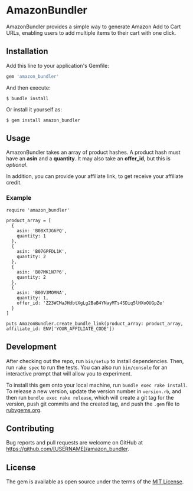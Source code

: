 # AmazonBundler
AmazonBundler provides a simple way to generate Amazon Add to Cart URLs, enabling users to add multiple items to their cart with one click.

## Installation
Add this line to your application's Gemfile:

```ruby
gem 'amazon_bundler'
```

And then execute:

    $ bundle install

Or install it yourself as:

    $ gem install amazon_bundler

## Usage
AmazonBundler takes an array of product hashes. A product hash must have an **asin** and a **quantity**. It may also take an **offer_id**, but this is *optional*.

In addition, you can provide your affiliate link, to get receive your affiliate credit.

### Example
```
require 'amazon_bundler'

product_array = [
  {
    asin: 'B08XTJG6PQ',
    quantity: 1
  },
  {
    asin: 'B07GPFDL1K',
    quantity: 2
  },
  {
    asin: 'B07MK1N7P6',
    quantity: 2
  },
  {
    asin: 'B00V3MOMNA',
    quantity: 1,
    offer_id: 'Z23WCMaJHdbtXgLg2BaB4YNayMTs4SDiq5lHXoOUGpZe'
  }
]

puts AmazonBundler.create_bundle_link(product_array: product_array, affiliate_id: ENV['YOUR_AFFILIATE_CODE'])
```

## Development

After checking out the repo, run `bin/setup` to install dependencies. Then, run `rake spec` to run the tests. You can also run `bin/console` for an interactive prompt that will allow you to experiment.

To install this gem onto your local machine, run `bundle exec rake install`. To release a new version, update the version number in `version.rb`, and then run `bundle exec rake release`, which will create a git tag for the version, push git commits and the created tag, and push the `.gem` file to [rubygems.org](https://rubygems.org).

## Contributing

Bug reports and pull requests are welcome on GitHub at https://github.com/[USERNAME]/amazon_bundler.

## License

The gem is available as open source under the terms of the [MIT License](https://opensource.org/licenses/MIT).
